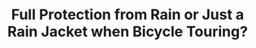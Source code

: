 ---
layout: community
category: community
title: "Full Protection from Rain or Just a Rain Jacket when Bicycle Touring?"
description: " when it comes to rain, do you travel with a complete set from head to shoe or opt for a much more minimal solution?   its' not fun being wet all day. head to shoe rain gear for me."
isTopLevel: false
isSingleLevel: false
isArticle: false
datePublished: 2022-06-24 07:25:00 +0300
dateModified: 2022-06-24 07:25:00 +0300
published: false
---